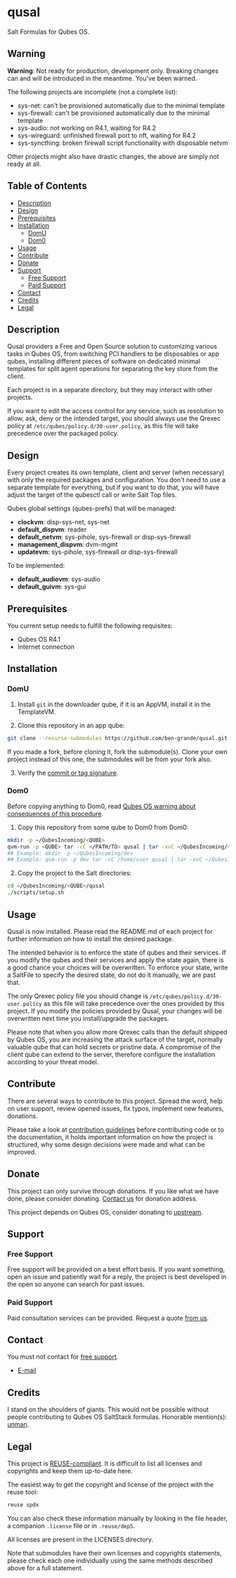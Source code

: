 # qusal

Salt Formulas for Qubes OS.

## Warning

**Warning**: Not ready for production, development only. Breaking changes can
and will be introduced in the meantime. You've been warned.

The following projects are incomplete (not a complete list):

- sys-net: can't be provisioned automatically due to the minimal template
- sys-firewall: can't be provisioned automatically due to the minimal template
- sys-audio: not working on R4.1, waiting for R4.2
- sys-wireguard: unfinished firewall port to nft, waiting for R4.2
- sys-syncthing: broken firewall script functionality with disposable netvm

Other projects might also have drastic changes, the above are simply not ready
at all.

## Table of Contents

* [Description](#description)
* [Design](#design)
* [Prerequisites](#prerequisites)
* [Installation](#installation)
  * [DomU](#domu)
  * [Dom0](#dom0)
* [Usage](#usage)
* [Contribute](#contribute)
* [Donate](#donate)
* [Support](#support)
  * [Free Support](#free-support)
  * [Paid Support](#paid-support)
* [Contact](#contact)
* [Credits](#credits)
* [Legal](#legal)

## Description

Qusal providers a Free and Open Source solution to customizing various tasks
in Qubes OS, from switching PCI handlers to be disposables or app qubes,
installing different pieces of software on dedicated minimal templates for
split agent operations for separating the key store from the client.

Each project is in a separate directory, but they may interact with other
projects.

If you want to edit the access control for any service, such as resolution to
allow, ask, deny or the intended target, you should always use the Qrexec
policy at `/etc/qubes/policy.d/30-user.policy`, as this file will take
precedence over the packaged policy.

## Design

Every project creates its own template, client and server (when necessary)
with only the required packages and configuration. You don't need to use a
separate template for everything, but if you want to do that, you will have
adjust the target of the qubesctl call or write Salt Top files.

Qubes global settings (qubes-prefs) that will be managed:

- **clockvm**: disp-sys-net, sys-net
- **default_dispvm**: reader
- **default_netvm**: sys-pihole, sys-firewall or disp-sys-firewall
- **management_dispvm**: dvm-mgmt
- **updatevm**: sys-pihole, sys-firewall or disp-sys-firewall

To be implemented:
- **default_audiovm**: sys-audio
- **default_guivm**: sys-gui

## Prerequisites

You current setup needs to fulfill the following requisites:

- Qubes OS R4.1
- Internet connection

## Installation

### DomU

1. Install `git` in the downloader qube, if it is an AppVM, install it in the
TemplateVM.

2. Clone this repository in an app qube:
```sh
git clone --recurse-submodules https://github.com/ben-grande/qusal.git
```
If you made a fork, before cloning it, fork the submodule(s). Clone your own
project instead of this one, the submodules will be from your fork also.

3. Verify the [commit or tag signature](https://www.qubes-os.org/security/verifying-signatures/#how-to-verify-signatures-on-git-repository-tags-and-commits).

### Dom0

Before copying anything to Dom0, read [Qubes OS warning about consequences of
this procedure](https://www.qubes-os.org/doc/how-to-copy-from-dom0/#copying-to-dom0).

1. Copy this repository from some qube to Dom0 from Dom0:
```sh
mkdir -p ~/QubesIncoming/<QUBE>
qvm-run -p <QUBE> tar -cC </PATH/TO> qusal | tar -xvC ~/QubesIncoming/<QUBE> qusal
## Example: mkdir -p ~/QubesIncoming/dev
## Example: qvm-run -p dev tar -cC /home/user qusal | tar -xvC ~/QubesIncoming/dev qusal
```

2. Copy the project to the Salt directories:
```sh
cd ~/QubesIncoming/<QUBE>/qusal
./scripts/setup.sh
```

## Usage

Qusal is now installed. Please read the README.md of each project for further
information on how to install the desired package.

The intended behavior is to enforce the state of qubes and their services. If
you modify the qubes and their services and apply the state again, there is a
good chance your choices will be overwritten. To enforce your state, write a
SaltFile to specify the desired state, do not do it manually, we are past
that.

The only Qrexec policy file you should change is
`/etc/qubes/policy.d/30-user.policy` as this file will take precedence over
the ones provided by this project. If you modify the policies provided by
Qusal, your changes will be overwritten next time you install/upgrade the
packages.

Please note that when you allow more Qrexec calls than the default shipped by
Qubes OS, you are increasing the attack surface of the target, normally
valuable qube that can hold secrets or pristine data. A compromise of the
client qube can extend to the server, therefore configure the installation
according to your threat model.

## Contribute

There are several ways to contribute to this project. Spread the word, help on
user support, review opened issues, fix typos, implement new features,
donations.

Please take a look at [contribution guidelines](CONTRIBUTING.md) before
contributing code or to the documentation, it holds important information on
how the project is structured, why some design decisions were made and what
can be improved.

## Donate

This project can only survive through donations. If you like what we have
done, please consider donating. [Contact us](#contact) for donation address.

This project depends on Qubes OS, consider donating to
[upstream](https://qubes-os.org/donate/).

## Support

### Free Support

Free support will be provided on a best effort basis. If you want something,
open an issue and patiently wait for a reply, the project is best developed in
the open so anyone can search for past issues.

### Paid Support

Paid consultation services can be provided.
Request a quote [from us](#contact).

## Contact

You must not contact for [free support](#free-support).

- [E-mail](https://github.com/ben-grande/ben-grande)

## Credits

I stand on the shoulders of giants. This would not be possible without people
contributing to Qubes OS SaltStack formulas. Honorable mention(s):
[unman](https://github.com/unman).

## Legal

This project is [REUSE-compliant](https://reuse.software). It is difficult to
list all licenses and copyrights and keep them up-to-date here.

The easiest way to get the copyright and license of the project with the reuse
tool:
```sh
reuse spdx
```

You can also check these information manually by looking in the file header,
a companion `.license` file or in `.reuse/dep5`.

All licenses are present in the LICENSES directory.

Note that submodules have their own licenses and copyrights statements, please
check each one individually using the same methods described above for a full
statement.
